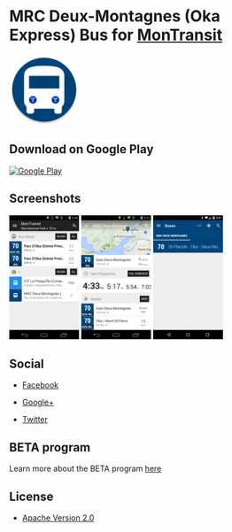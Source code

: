 # MRC Deux-Montagnes (Oka Express) Bus for [MonTransit](https://github.com/mtransitapps/mtransit-for-android)

<img width="25%" height="25%" src="https://raw.githubusercontent.com/mtransitapps/ca-deux-montagnes-mrcdm-bus-android/master/pub/hi-res-app-icon.png"/>

## Download on Google Play

[![Google Play](https://developer.android.com/images/brand/en_app_rgb_wo_60.png)](https://play.google.com/store/apps/details?id=org.mtransit.android.ca_deux_montagnes_mrcdm_bus)

## Screenshots

<img width="25%" height="25%" src="https://raw.githubusercontent.com/mtransitapps/ca-deux-montagnes-mrcdm-bus-android/master/pub/screenshot-phone-1.png"/>
<img width="25%" height="25%" src="https://raw.githubusercontent.com/mtransitapps/ca-deux-montagnes-mrcdm-bus-android/master/pub/screenshot-phone-2.png"/>
<img width="25%" height="25%" src="https://raw.githubusercontent.com/mtransitapps/ca-deux-montagnes-mrcdm-bus-android/master/pub/screenshot-phone-3.png"/>

## Social

* [Facebook](https://www.facebook.com/MonTransit)

* [Google+](http://gplus.to/MonTransit/)

* [Twitter](https://twitter.com/montransit)

## BETA program

Learn more about the BETA program [here](https://github.com/mtransitapps/mtransit-for-android/wiki/BETA)

## License

* [Apache Version 2.0](http://www.apache.org/licenses/LICENSE-2.0.html)
